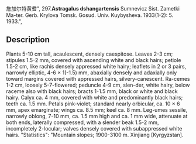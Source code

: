 詹加尔特黄耆",
297.**Astragalus dshangartensis** Sumnevicz Sist. Zametki Ma-ter. Gerb. Krylova Tomsk. Gosud. Univ. Kuybysheva. 1933(1-2): 5. 1933.",

## Description
Plants 5-10 cm tall, acaulescent, densely caespitose. Leaves 2-3 cm; stipules 1.5-2 mm, covered with ascending white and black hairs; petiole 1.5-2 cm, like rachis densely appressed white hairy; leaflets in 2 or 3 pairs, narrowly elliptic, 4-6 × 1(-1.5) mm, abaxially densely and adaxially only toward margins covered with appressed hairs, silvery-canescent. Ra-cemes 1-2 cm, loosely 5-7-flowered; peduncle 4-9 cm, slen-der, white hairy, below raceme also with black hairs; bracts 1-1.5 mm, black or white and black hairy. Calyx ca. 4 mm, covered with white and predominantly black hairs; teeth ca. 1.5 mm. Petals pink-violet; standard nearly orbicular, ca. 10 × 6 mm, apex emarginate; wings ca. 8.5 mm; keel ca. 8 mm. Leg-umes sessile, narrowly oblong, 7-10 mm, ca. 1.5 mm high and ca. 1 mm wide, attenuate at both ends, laterally compressed, with a slender beak 1.5-2 mm, incompletely 2-locular; valves densely covered with subappressed white hairs.
  "Statistics": "Mountain slopes; 1900-3100 m. Xinjiang [Kyrgyzstan].
